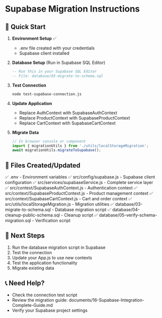 # Supabase Migration Instructions

## 🚀 Quick Start

1. **Environment Setup** ✅
   - .env file created with your credentials
   - Supabase client installed

2. **Database Setup** (Run in Supabase SQL Editor)
   ```sql
   -- Run this in your Supabase SQL Editor
   -- File: database/03-migrate-to-schema.sql
   ```

3. **Test Connection**
   ```bash
   node test-supabase-connection.js
   ```

4. **Update Application**
   - Replace AuthContext with SupabaseAuthContext
   - Replace ProductContext with SupabaseProductContext
   - Replace CartContext with SupabaseCartContext

5. **Migrate Data**
   ```javascript
   // In browser console or component
   import { migrationUtils } from './utils/localStorageMigration';
   await migrationUtils.migrateToSupabase();
   ```

## 📁 Files Created/Updated

✅ .env - Environment variables
✅ src/config/supabase.js - Supabase client configuration
✅ src/services/supabaseService.js - Complete service layer
✅ src/context/SupabaseAuthContext.js - Authentication context
✅ src/context/SupabaseProductContext.js - Product management context
✅ src/context/SupabaseCartContext.js - Cart and order context
✅ src/utils/localStorageMigration.js - Migration utilities
✅ database/03-migrate-to-schema.sql - Database migration script
✅ database/04-cleanup-public-schema.sql - Cleanup script
✅ database/05-verify-schema-migration.sql - Verification script

## 🔧 Next Steps

1. Run the database migration script in Supabase
2. Test the connection
3. Update your App.js to use new contexts
4. Test the application functionality
5. Migrate existing data

## 📞 Need Help?

- Check the connection test script
- Review the migration guide: documents/16-Supabase-Integration-Complete-Guide.md
- Verify your Supabase project settings
